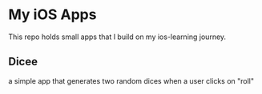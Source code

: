 # My iOS Apps
This repo holds small apps that I build on my ios-learning journey.

## Dicee
a simple app that generates two random dices when a user clicks on "roll"

## 
